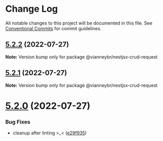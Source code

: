 # Change Log

All notable changes to this project will be documented in this file.
See [Conventional Commits](https://conventionalcommits.org) for commit guidelines.

## [5.2.2](https://github.com/vianneyb/crud/compare/v5.2.0...v5.2.2) (2022-07-27)

**Note:** Version bump only for package @vianneybr/nestjsx-crud-request





## [5.2.1](https://github.com/nestjsx/crud/compare/v5.2.0...v5.2.1) (2022-07-27)

**Note:** Version bump only for package @vianneybr/nestjsx-crud-request





# [5.2.0](https://github.com/nestjsx/crud/compare/v5.0.0-alpha.3...v5.2.0) (2022-07-27)


### Bug Fixes

* cleanup after linting >_< ([e29f935](https://github.com/nestjsx/crud/commit/e29f93505b421d65e613692763fe187f4617514f))
